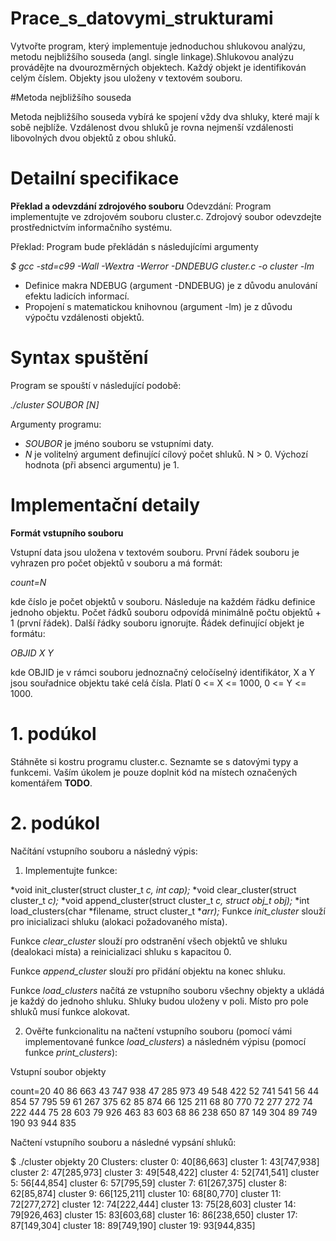 # Prace_s_datovymi_strukturami
Vytvořte program, který implementuje jednoduchou shlukovou analýzu, metodu nejbližšího souseda (angl. single linkage).Shlukovou analýzu provádějte na dvourozměrných objektech. Každý objekt je identifikován celým číslem. Objekty jsou uloženy v textovém souboru.

#Metoda nejbližšího souseda

Metoda nejbližšího souseda vybírá ke spojení vždy dva shluky, které mají k sobě nejblíže. Vzdálenost dvou shluků je rovna nejmenší vzdálenosti libovolných dvou objektů z obou shluků.

# Detailní specifikace
**Překlad a odevzdání zdrojového souboru**
Odevzdání: Program implementujte ve zdrojovém souboru cluster.c. Zdrojový soubor odevzdejte prostřednictvím informačního systému.

Překlad: Program bude překládán s následujícími argumenty

*$ gcc -std=c99 -Wall -Wextra -Werror -DNDEBUG cluster.c -o cluster -lm*
- Definice makra NDEBUG (argument -DNDEBUG) je z důvodu anulování efektu ladicích informací.
- Propojení s matematickou knihovnou (argument -lm) je z důvodu výpočtu vzdálenosti objektů.

# Syntax spuštění
Program se spouští v následující podobě:

*./cluster SOUBOR [N]*

Argumenty programu:

- *SOUBOR* je jméno souboru se vstupními daty.
- *N* je volitelný argument definující cílový počet shluků. N > 0. Výchozí hodnota (při absenci argumentu) je 1.

# Implementační detaily
**Formát vstupního souboru**

Vstupní data jsou uložena v textovém souboru. První řádek souboru je vyhrazen pro počet objektů v souboru a má formát:

*count=N*

kde číslo je počet objektů v souboru. Následuje na každém řádku definice jednoho objektu. Počet řádků souboru odpovídá minimálně počtu objektů + 1 (první řádek). Další řádky souboru ignorujte. Řádek definující objekt je formátu:

*OBJID X Y*

kde OBJID je v rámci souboru jednoznačný celočíselný identifikátor, X a Y jsou souřadnice objektu také celá čísla. Platí 0 <= X <= 1000, 0 <= Y <= 1000.

# 1. podúkol
Stáhněte si kostru programu cluster.c. Seznamte se s datovými typy a funkcemi. Vaším úkolem je pouze doplnit kód na místech označených komentářem **TODO**.
# 2. podúkol
Načítání vstupního souboru a následný výpis:

1. Implementujte funkce:

*void init_cluster(struct cluster_t *c, int cap);*
*void clear_cluster(struct cluster_t *c);*
*void append_cluster(struct cluster_t *c, struct obj_t obj);*
*int load_clusters(char *filename, struct cluster_t **arr);*
Funkce *init_cluster* slouží pro inicializaci shluku (alokaci požadovaného místa).

Funkce *clear_cluster* slouží pro odstranění všech objektů ve shluku (dealokaci místa) a reinicializaci shluku s kapacitou 0.

Funkce *append_cluster* slouží pro přidání objektu na konec shluku.

Funkce *load_clusters* načítá ze vstupního souboru všechny objekty a ukládá je každý do jednoho shluku. Shluky budou uloženy v poli. Místo pro pole shluků musí funkce alokovat.

2. Ověřte funkcionalitu na načtení vstupního souboru (pomocí vámi implementované funkce *load_clusters*) a následném výpisu (pomocí funkce *print_clusters*):

Vstupní soubor objekty

count=20
40 86 663
43 747 938
47 285 973
49 548 422
52 741 541
56 44 854
57 795 59
61 267 375
62 85 874
66 125 211
68 80 770
72 277 272
74 222 444
75 28 603
79 926 463
83 603 68
86 238 650
87 149 304
89 749 190
93 944 835

Načtení vstupního souboru a následné vypsání shluků:

$ ./cluster objekty 20
Clusters:
cluster 0: 40[86,663]
cluster 1: 43[747,938]
cluster 2: 47[285,973]
cluster 3: 49[548,422]
cluster 4: 52[741,541]
cluster 5: 56[44,854]
cluster 6: 57[795,59]
cluster 7: 61[267,375]
cluster 8: 62[85,874]
cluster 9: 66[125,211]
cluster 10: 68[80,770]
cluster 11: 72[277,272]
cluster 12: 74[222,444]
cluster 13: 75[28,603]
cluster 14: 79[926,463]
cluster 15: 83[603,68]
cluster 16: 86[238,650]
cluster 17: 87[149,304]
cluster 18: 89[749,190]
cluster 19: 93[944,835]
